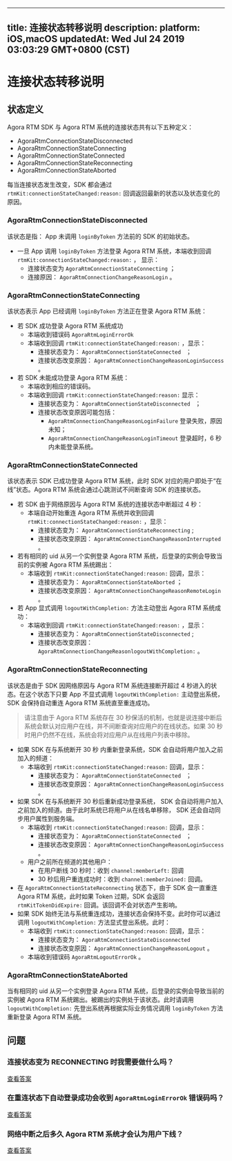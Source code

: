 
---
title: 连接状态转移说明
description: 
platform: iOS,macOS
updatedAt: Wed Jul 24 2019 03:03:29 GMT+0800 (CST)
---
# 连接状态转移说明
## 状态定义

Agora RTM SDK 与 Agora RTM 系统的连接状态共有以下五种定义：

- AgoraRtmConnectionStateDisconnected
- AgoraRtmConnectionStateConnecting
- AgoraRtmConnectionStateConnected
- AgoraRtmConnectionStateReconnecting
- AgoraRtmConnectionStateAborted

每当连接状态发生改变，SDK 都会通过 `rtmKit:connectionStateChanged:reason:` 回调返回最新的状态以及状态变化的原因。

### AgoraRtmConnectionStateDisconnected

该状态是指： App 未调用 `loginByToken` 方法前的 SDK 的初始状态。

- 一旦 App 调用 `loginByToken` 方法登录 Agora RTM 系统，本端收到回调 `rtmKit:connectionStateChanged:reason:` ， 显示：
  - 连接状态变为 `AgoraRtmConnectionStateConnecting` ；
  - 连接原因： `AgoraRtmConnectionChangeReasonLogin` 。

### AgoraRtmConnectionStateConnecting

该状态表示 App 已经调用 `loginByToken` 方法正在登录 Agora RTM 系统：

- 若 SDK 成功登录 Agora RTM 系统成功
  - 本端收到错误码 `AgoraRtmLoginErrorOk`
  - 本端收到回调 `rtmKit:connectionStateChanged:reason:` ，显示：
    - 连接状态变为： `AgoraRtmConnectionStateConnected ` ； 
    - 连接状态改变原因： `AgoraRtmConnectionChangeReasonLoginSuccess` 。
- 若 SDK 未能成功登录 Agora RTM 系统：
  - 本端收到相应的错误码。
  - 本端收到回调 `rtmKit:connectionStateChanged:reason:` 显示：
    - 连接状态变为： `AgoraRtmConnectionStateDisconnected ` ； 
    - 连接状态改变原因可能包括：
      - `AgoraRtmConnectionChangeReasonLoginFailure`  登录失败，原因未知；
      - `AgoraRtmConnectionChangeReasonLoginTimeout` 登录超时，6 秒内未能登录系统。

### AgoraRtmConnectionStateConnected

该状态表示 SDK 已成功登录 Agora RTM 系统，此时 SDK 对应的用户即处于“在线”状态。Agora RTM 系统会通过心跳测试不间断查询 SDK 的连接状态。

- 若 SDK 由于网络原因与 Agora RTM 系统的连接状态中断超过 4 秒：
  - 本端自动开始重连 Agora RTM 系统并收到回调 `rtmKit:connectionStateChanged:reason:` ，显示：
    - 连接状态变为： `AgoraRtmConnectionStateReconnecting` ;
    - 连接状态改变原因： `AgoraRtmConnectionChangeReasonInterrupted` 。
- 若有相同的 uid 从另一个实例登录 Agora RTM 系统，后登录的实例会导致当前的实例被 Agora RTM 系统踢出：
  - 本端收到 `rtmKit:connectionStateChanged:reason:` 回调，显示：
    - 连接状态变为： `AgoraRtmConnectionStateAborted` ；
    - 连接状态改变原因： `AgoraRtmConnectionChangeReasonRemoteLogin` 。
- 若 App 显式调用 `logoutWithCompletion:` 方法主动登出 Agora RTM 系统成功：
  - 本端收到回调 `rtmKit:connectionStateChanged:reason:` ，显示：
    - 连接状态变为： `AgoraRtmConnectionStateDisconnected` ;
    - 连接状态改变原因：`AgoraRtmConnectionChangeReasonlogoutWithCompletion:` 。

### AgoraRtmConnectionStateReconnecting

该状态是由于 SDK 因网络原因与 Agora RTM 系统连接断开超过 4 秒进入的状态。在这个状态下只要 App 不显式调用 `logoutWithCompletion:` 主动登出系统， SDK 会保持自动重连 Agora RTM 系统直至重连成功。

> 请注意由于 Agora RTM 系统存在 30 秒保活的机制，也就是说连接中断后系统会默认对应用户在线，并不间断查询对应用户的在线状态。如果 30 秒时用户仍然不在线，系统会将对应用户从在线用户列表中移除。

- 如果 SDK 在与系统断开 30 秒 内重新登录系统，SDK 会自动将用户加入之前加入的频道：
  - 本端收到 `rtmKit:connectionStateChanged:reason:` 回调，显示：
    - 连接状态变为： `AgoraRtmConnectionStateConnected ` ；
    - 连接状态改变原因： `AgoraRtmConnectionChangeReasonLoginSuccess` 。
- 如果 SDK 在与系统断开 30 秒后重新成功登录系统， SDK 会自动将用户加入之前加入的频道。由于此时系统已将用户从在线名单移除， SDK 还会自动同步用户属性到服务端。
  - 本端收到 `rtmKit:connectionStateChanged:reason:` 回调，显示：
    - 连接状态变为： `AgoraRtmConnectionStateConnected ` ；
    - 连接状态改变原因： `AgoraRtmConnectionChangeReasonLoginSuccess` 。
  - 用户之前所在频道的其他用户：
    - 在用户断线 30 秒时：收到 `channel:memberLeft:` 回调 
    - 30 秒后用户重连成功时：收到 `channel:memberJoined:` 回调。
- 在 `AgoraRtmConnectionStateReconnecting` 状态下，由于 SDK 会一直重连 Agora RTM 系统，此时如果 Token 过期，SDK 会返回 `rtmKitTokenDidExpire:` 回调。该回调不会对状态产生影响。
- 如果 SDK 始终无法与系统重连成功，连接状态会保持不变。此时你可以通过调用 `logoutWithCompletion:` 方法显式登出系统。此时：
  - 本端收到 `rtmKit:connectionStateChanged:reason:` 回调，显示：
    - 连接状态变为： `AgoraRtmConnectionStateDisconnected`
    - 连接状态改变原因：  `AgoraRtmConnectionChangeReasonLogout` 。
  - 本端收到错误码 `AgoraRtmLogoutErrorOk` 。

### AgoraRtmConnectionStateAborted 

当有相同的 uid 从另一个实例登录 Agora RTM 系统，后登录的实例会导致当前的实例被 Agora RTM 系统踢出。被踢出的实例处于该状态。此时请调用 `logoutWithCompletion:` 先登出系统再根据实际业务情况调用 `loginByToken` 方法重新登录 Agora RTM 系统。

## 问题

<a name="reconnecting"></a>

### 连接状态变为 RECONNECTING 时我需要做什么吗？

[查看答案](#a1)

<a name="onLoginSuccess"></a>

### 在重连状态下自动登录成功会收到 `AgoraRtmLoginErrorOk` 错误码吗？

[查看答案](#a2)

<a name="keepalive"></a>

### 网络中断之后多久 Agora RTM 系统才会认为用户下线？

[查看答案](#a3)

<br></br><br></br><br></br><br></br><br></br><br></br><br></br><br></br><br></br><br></br><br></br><br></br><br></br><br></br><br></br><br></br><br></br><br></br><br></br><br></br><br></br><br></br><br></br><br></br><br></br><br></br><br></br><br></br><br></br><br></br><br></br><br></br><br></br><br></br><br></br><br></br><br></br><br></br><br></br><br></br><br></br><br></br><br></br><br></br><br></br><br></br><br></br><br></br>

## 答案
<a name="a1"></a>

###  Q：连接状态变为 AgoraRtmConnectionStateReconnecting 时我需要做什么吗？

A：连接中断后，SDK 会自动重连 Agora RTM 系统直至登录成功，无需人为干预。

[查看其他问题](#reconnecting)

<br></br><br></br><br></br><br></br><br></br><br></br><br></br><br></br><br></br><br></br><br></br><br></br><br></br><br></br><br></br><br></br><br></br><br></br><br></br><br></br><br></br><br></br><br></br><br></br><br></br><br></br><br></br><br></br><br></br><br></br><br></br><br></br><br></br><br></br><br></br><br></br><br></br><br></br><br></br><br></br><br></br><br></br><br></br><br></br><br></br><br></br><br></br><br></br>




<a name="a2"></a>
### Q：在重连状态下自动登录成功会收到 `AgoraRtmLoginErrorOk` 错误码吗？

A：`AgoraRtmLoginErrorOk` 错误码只有在你主动调用 `loginByToken`方法成功时才会返回。重连状态下，SDK 会自动登录 Agora RTM 系统，所以重连成功时不会返回该回调。

[查看其他问题](#onLoginSuccess)

<br></br><br></br><br></br><br></br><br></br><br></br><br></br><br></br><br></br><br></br><br></br><br></br><br></br><br></br><br></br><br></br><br></br><br></br><br></br><br></br><br></br><br></br><br></br><br></br><br></br><br></br><br></br><br></br><br></br><br></br><br></br><br></br><br></br><br></br><br></br><br></br><br></br><br></br><br></br><br></br><br></br><br></br><br></br><br></br><br></br><br></br><br></br><br></br>




<a name="a3"></a>
### Q：网络中断之后多久 Agora RTM 系统才会认为用户下线？

A：当 Agora RTM 系统检测到 SDK 断开连接 30 秒时会将对应用户从在线用户列表移除。

[查看其他问题](#keepalive)

